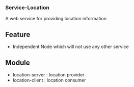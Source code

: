 ### Service-Location
A web service for providing location information

## Feature
- Independent Node which will not use any other service

## Module
- location-server : location provider
- location-client : location consumer